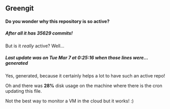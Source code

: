 ## Greengit

#### Do you wonder why this repository is so active?

##### After all it has 35629 commits!

But is it *really* active? Well...

##### Last update was on Tue Mar 7 at 0:25:16 when those lines were... generated

Yes, generated, because it certainly helps a lot to have such an active repo!

Oh and there was **28%** disk usage on the machine
where there is the cron updating this file.

Not the best way to monitor a VM in the cloud but it works! :)
